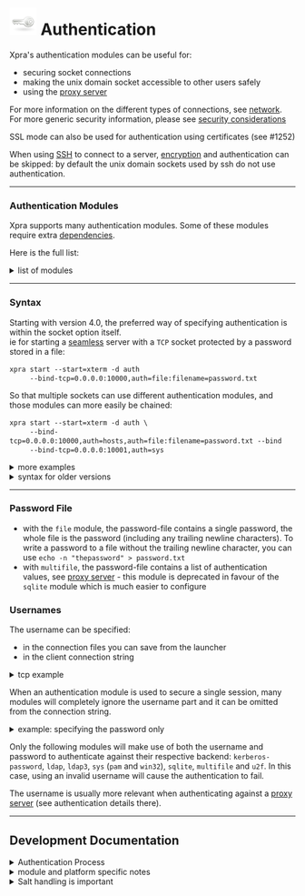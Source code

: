 # ![Authentication](../images/icons/authentication.png) Authentication

Xpra's authentication modules can be useful for:
* securing socket connections
* making the unix domain socket accessible to other users safely
* using the [proxy server](./Proxy-Server.md)

For more information on the different types of connections, see [network](../Network/README.md). For more generic security information, please see [security considerations](./Security.md)

SSL mode can also be used for authentication using certificates (see #1252)

When using [SSH](../Network/SSH.md) to connect to a server, [encryption](../Network/Encryption.md) and authentication can be skipped: by default the unix domain sockets used by ssh do not use authentication.

***

### Authentication Modules
Xpra supports many authentication modules.
Some of these modules require extra [dependencies](../Build/Dependencies.md).

Here is the full list:
<details>
  <summary>list of modules</summary>
  
|Module|Result|Purpose|
|------|------|-------|
|[allow](../../xpra/server/auth/allow_auth.py)|always allows the user to login, the username used is the one supplied by the client|dangerous / only for testing|
|[none](../../xpra/server/auth/none_auth.py)|always allows the user to login, the username used is the one the server is running as|dangerous / only for testing|
|[fail](../../xpra/trunk/src/xpra/server/auth/fail_auth.py)|always fails authentication, no password required|useful for testing|
|[reject](../../xpra/trunk/src/xpra/server/auth/reject_auth.py)|always fails authentication, pretends to ask for a password|useful for testing|
|[env](../../xpra/trunk/src/xpra/server/auth/env_auth.py)|matches against an environment variable (`XPRA_PASSWORD` by default)|alternative to file module|
|[password](../../xpra/trunk/src/xpra/server/auth/password_auth.py)|matches against a password given as a module option, ie: `auth=password:value=mysecret`|alternative to file module|
|[multifile](../../xpra/trunk/src/xpra/server/auth/multifile_auth.py)|matches usernames and passwords against an authentication file|proxy: see password-file below|
|[file](../../xpra/server/auth/file_auth.py)|compares the password against the contents of a password file, see password-file below|simple password authentication|
|[pam](../../xpra/trunk/src/xpra/server/auth/pam.py)|linux PAM authentication|Linux system authentication|
|[win32](../../xpra/trunk/src/xpra/server/auth/win32_auth.py)|win32security authentication|MS Windows system authentication|
|`sys`|system authentication|virtual module which will choose win32 or pam authentication automatically|
|[sqlite](../../xpra/trunk/src/xpra/server/auth/sqlite_auth.py)|sqlite database authentication|[#1488](../https://github.com/Xpra-org/xpra/issues/1488#issuecomment-765477498)|
|[peercred](../../xpra/trunk/src/xpra/server/auth/peercred_auth.py)|`SO_PEERCRED` authentication|
|[tcp hosts](../../xpra/trunk/src/xpra/server/auth/hosts_auth.py)|[TCP Wrapper](https://en.wikipedia.org/wiki/TCP_Wrapper)|[#1730](../https://github.com/Xpra-org/xpra/issues/issues/1730#issuecomment-765492022)|
|[exec](../../xpra/server/auth/exec_auth.py)|Delegates to an external command|[#1690](../https://github.com/Xpra-org/xpra/issues/1690)|
|[kerberos-password](../../xpra/server/auth/kerberos_password_auth.py)|Uses kerberos to authenticate a username + password|[#1691](../https://github.com/Xpra-org/xpra/issues/1691)|
|[kerberos-ticket](../../xpra/server/auth/kerberos_ticket_auth.py)|Uses a kerberos ticket to authenticate a client|[#1691](../https://github.com/Xpra-org/xpra/issues/1691)|
|[gss_auth](../../xpra/trunk/src/xpra/server/auth/gss_auth.py)|Uses a GSS ticket to authenticate a client|[#1691](../https://github.com/Xpra-org/xpra/issues/1691)|
|[keycloak](../../xpra/server/auth/keycloak_auth.py)|Uses a keycloak token to authenticate a client|[#3334](../https://github.com/Xpra-org/xpra/issues/3334)|
|[ldap](../../xpra/server/auth/ldap_auth.py)|Uses ldap via [python-ldap](https://www.python-ldap.org/en/latest/)|[#1791](../https://github.com/Xpra-org/xpra/issues/1791)|
|[ldap3](../../xpra/server/auth/ldap3_auth.py)|Uses ldap via [python-ldap3](https://github.com/cannatag/ldap3)|[#1791](../https://github.com/Xpra-org/xpra/issues/1791)|
|[u2f](../../xpra/trunk/src/xpra/server/auth/u2f_auth.py)|[Universal 2nd Factor](https://en.wikipedia.org/wiki/Universal_2nd_Factor)|[#1789](../https://github.com/Xpra-org/xpra/issues/1789)|
</details>

***

### Syntax
Starting with version 4.0, the preferred way of specifying authentication is within the socket option itself. \
ie for starting a [seamless](./Seamless.md) server with a `TCP` socket protected by a password stored in a file:
```shell
xpra start --start=xterm -d auth
     --bind-tcp=0.0.0.0:10000,auth=file:filename=password.txt
```
So that multiple sockets can use different authentication modules, and those modules can more easily be chained:
```shell
xpra start --start=xterm -d auth \
     --bind-tcp=0.0.0.0:10000,auth=hosts,auth=file:filename=password.txt --bind 
     --bind-tcp=0.0.0.0:10001,auth=sys
```
<details>
  <summary>more examples</summary>

* `XPRA_PASSWORD=mysecret xpra start --bind-tcp=0.0.0.0:10000,auth=env`
* `SOME_OTHER_ENV_VAR_NAME=mysecret xpra start --bind-tcp=0.0.0.0:10000,auth=env:name=SOME_OTHER_ENV_VAR_NAME`
* `xpra start --bind-tcp=0.0.0.0:10000,auth=password:value=mysecret`
* `xpra start --bind-tcp=0.0.0.0:10000,auth=file:filename=/path/to/mypasswordfile.txt`
* `xpra start --bind-tcp=0.0.0.0:10000,auth=sqlite:filename=/path/to/userlist.sdb`

Beware when mixing environment variables and password files as the latter may contain a trailing newline character whereas the former often do not.
</details>

<details>
  <summary>syntax for older versions</summary>

The syntax with older versions used a dedicated switch for each socket type:
* `--auth=MODULE` for unix domain sockets and named pipes
* `--tcp-auth=MODULE` for TCP sockets
* `--vsock-auth=MODULE` for vsock (#983)
etc

For more information on the different socket types, see [network examples](./Network)
</details>

***

### Password File

* with the `file` module, the password-file contains a single password, the whole file is the password (including any trailing newline characters). To write a password to a file without the trailing newline character, you can use `echo -n "thepassword" > password.txt`
* with `multifile`, the password-file contains a list of authentication values, see [proxy server](./ProxyServer) - this module is deprecated in favour of the `sqlite` module which is much easier to configure

### Usernames
The username can be specified:
* in the connection files you can save from the launcher
* in the client connection string
<details>
  <summary>tcp example</summary>
  
```shell
xpra attach tcp://username:password@host:port/
```
</details>

When an authentication module is used to secure a single session, many modules will completely ignore the username part and it can be omitted from the connection string.
<details>
  <summary>example: specifying the password only</summary>

for connecting to the `TCP` socket and specifying the password only:
```shell
xpra attach tcp://:password@host:port/
```
Since the username is ignored, it can also be replaced with any string of your liking, ie 'foobar':
```shell
xpra attach tcp://foobar:password@host:port/
```
</details>

Only the following modules will make use of both the username and password to authenticate against their respective backend: `kerberos-password`, `ldap`, `ldap3`, `sys` (`pam` and `win32`), `sqlite`, `multifile` and `u2f`.
In this case, using an invalid username will cause the authentication to fail.

The username is usually more relevant when authenticating against a [proxy server](./Proxy-Server.md) (see authentication details there).


***

## Development Documentation
<details>
  <summary>Authentication Process</summary>

The steps below assume that the client and server have been configured to use authentication:
* if the server is not configured for authentication, the client connection should be accepted and a warning will be printed
* if the client is not configured for authentication, a password dialog may show up, and the connection will fail with an authentication error if the correct value is not supplied
* if multiple authentication modules are specified, the client may bring up multiple authentication dialogs
* how the client handles the challenges sent by the server can be configured using the `challenge-handlers` option, by default the client will try the following handlers in the specified order: `uri` (whatever password may have been specified in the connection string), `file` (if the `password-file` option was used), `env` (if the environment variable is present), `kerberos`, `gss`, `keycloak`, `u2f` and finally `prompt`
</details>
<details>
  <summary>module and platform specific notes</summary>

* this information applies to all clients except the HTML5 client: regular GUI clients as well as command line clients like `xpra info`
* each authentication module specifies the type of password hashing it supports (usually [HMAC](https://en.wikipedia.org/wiki/Hash-based_message_authentication_code))
* some authentication modules (`pam`, `win32`, `kerberos-password`, `ldap` and `ldap3`) require the actual password to be sent across to perform the authentication on the server - they therefore use the weak `xor` hashing, which is insecure
* you must use [encryption](../Network/Encryption.md) to be able to use `xor` hashing so that the password is protected during the exchange: the system will refuse to send a `xor` hashed password unencrypted
* encryption is processed before authentication
* when used over TCP sockets, password authentication is vulnerable to man-in-the-middle attacks where an attacker could intercept the initial exchange and use the stolen authentication challenge response to access the session, [encryption](../Network/Encryption.md) prevents that
* the client does not verify the authenticity of the server, using [encryption](../Network/Encryption.md) effectively does
* enabling `auth` [debug logging](./Logging.md) may leak some authentication information
* if you are concerned about security, use [SSH](../Network/SSH.md) as transport instead

For more information on packets, see [network](../Network/README.md).
</details>
<details>
  <summary>Salt handling is important</summary>

* [64-bit entropy is nowhere near enough against a serious attacker](https://crypto.stackexchange.com/a/34162/48758): _If you want to defend against rainbow tables, salts are inevitable, because you need a full rainbow table per unique salt, which is computationally and storage-wise intense_
* [SHA-512 w/ per User Salts is Not Enough](https://blog.mozilla.org/security/2011/05/10/sha-512-w-per-user-salts-is-not-enough/): _In the event the hash was disclosed or the database was compromised, the attacker will already have one of the two values (i.e. the salt), used to construct the hash_
* [about hmac](https://news.ycombinator.com/item?id=1998198): _Those people should know that HMAC is as easy to precompute as naked SHA1 is; you can "rainbow-table" HMAC_* and we did get it wrong before...
</details>
